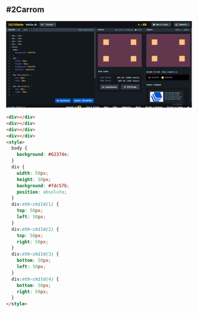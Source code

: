 ## **#2Carrom**

![image](https://github.com/Gwennie-zhou/cssBattle/blob/master/1_pilot_Battle/images/%232Carrom.png)

```html
<div></div>
<div></div>
<div></div>
<div></div>
<style>
  body {
    background: #62374e;
  }
  div {
    width: 50px;
    height: 50px;
    background: #fdc57b;
    position: absolute;
  }
  div:nth-child(1) {
	top: 50px;
    left: 50px;
  }
  div:nth-child(2) {
	top: 50px;
    right: 50px;
  }
  div:nth-child(3) {
	bottom: 50px;
    left: 50px;
  }
  div:nth-child(4) {
	bottom: 50px;
    right: 50px;
  }
</style>
```

